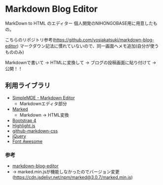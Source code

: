 # Markdown Blog Editor

MarkDown to HTML のエディター
個人開発のNIHONGOBASE用に用意したもの。

こちらのリポジトリ参考(https://github.com/yosiakatsuki/markdown-blog-editor)
マークダウン記法に慣れていないので、同一画面へメモ追加(自分が使うもののみ)

Markdownで書いて
→ HTMLに変換して
→ ブログの投稿画面に貼り付けて
→ 公開！！


## 利用ライブラリ

- [SimpleMDE - Markdown Editor](https://github.com/sparksuite/simplemde-markdown-editor)
	- Markdownエディタ部分
- [Marked](https://github.com/markedjs/marked)
	- Markdown → HTML変換
- [Bootstrap 4](https://github.com/twbs/bootstrap)
- [Highlight.js](https://github.com/isagalaev/highlight.js)
- [github-markdown-css](https://github.com/sindresorhus/github-markdown-css)
- [jQuery](https://github.com/jquery/jquery)
- [Font Awesome](https://github.com/FortAwesome/Font-Awesome)


### 参考
- [markdown-blog-editor](https://github.com/yosiakatsuki/markdown-blog-editor)
- → marked.min.jsが機能しなかったのでバージョン変更(https://cdn.jsdelivr.net/npm/marked@3.0.7/marked.min.js)
